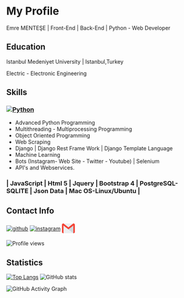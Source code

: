 # My Profile

Emre MENTEŞE | Front-End | Back-End | Python - Web Developer

## Education
Istanbul Medeniyet University | Istanbul,Turkey

Electric - Electronic Engineering

## Skills
### [<img src='https://www.python.org/static/community_logos/python-logo-generic.svg' alt='Python' height='30'>](#)
  - Advanced Python Programming                                                                                                                                     
  - Multithreading - Multiprocessing Programming
  - Object Oriented Programming
  - Web Scraping
  - Django | Django Rest Frame Work | Django Template Language
  - Machine Learning
  - Bots (Instagram- Web Site - Twitter - Youtube) | Selenium
  - API's and Webservices.
### | JavaScript | Html 5 | Jquery | Bootstrap 4 | PostgreSQL-SQLITE | Json Data | Mac OS-Linux/Ubuntu |

## Contact Info
[<img src='https://raw.githubusercontent.com/coderjojo/coderjojo/master/img/github.svg' alt='github' align="center" height='35'>](https://github.com/emreemntese)    [<img src='https://raw.githubusercontent.com/adityakamath16/adityakamath16/master/images/connect_with_me_images/instagram-main.svg' alt='instagram' align="center" height='30'>](https://www.instagram.com/emre_mentese/)    [<img src='https://raw.githubusercontent.com/harshalrj25/MasterAssetsRepo/master/gmail.svg' alt='mail' align="center" height='34'>](https://mail.google.com/mail/u/0/?fs=1&tf=cm&source=mailto&su=Ol%C3%A1+Stefany&to=emrementese@gmail.com)

![Profile views](https://gpvc.arturio.dev/emreeemntese)

## Statistics
[![Top Langs](https://github-readme-stats.vercel.app/api/top-langs/?username=emreemntese)](https://github.com/anuraghazra/github-readme-stats) ![GitHub stats](https://github-readme-stats.vercel.app/api?username=emreemntese&show_icons=true&count_private=true) 

![GitHub Activity Graph](https://activity-graph.herokuapp.com/graph?username=emreemntese)  
